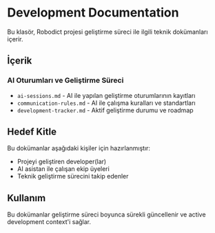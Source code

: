# Development Documentation

Bu klasör, Robodict projesi geliştirme süreci ile ilgili teknik dokümanları içerir.

## İçerik

### AI Oturumları ve Geliştirme Süreci
- `ai-sessions.md` - AI ile yapılan geliştirme oturumlarının kayıtları
- `communication-rules.md` - AI ile çalışma kuralları ve standartları
- `development-tracker.md` - Aktif geliştirme durumu ve roadmap

## Hedef Kitle
Bu dokümanlar aşağıdaki kişiler için hazırlanmıştır:
- Projeyi geliştiren developer(lar)
- AI asistan ile çalışan ekip üyeleri
- Teknik geliştirme sürecini takip edenler

## Kullanım
Bu dokümanlar geliştirme süreci boyunca sürekli güncellenir ve active development context'i sağlar.
